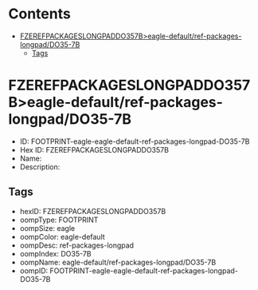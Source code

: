 



Contents
========

* [FZEREFPACKAGESLONGPADDO357B>eagle-default/ref-packages-longpad/DO35-7B](#fzerefpackageslongpaddo357beagle-defaultref-packages-longpaddo35-7b)
	* [Tags](#tags)

# FZEREFPACKAGESLONGPADDO357B>eagle-default/ref-packages-longpad/DO35-7B

- ID: FOOTPRINT-eagle-eagle-default-ref-packages-longpad-DO35-7B
- Hex ID: FZEREFPACKAGESLONGPADDO357B
- Name: 
- Description: 

## Tags

- hexID: FZEREFPACKAGESLONGPADDO357B
- oompType: FOOTPRINT
- oompSize: eagle
- oompColor: eagle-default
- oompDesc: ref-packages-longpad
- oompIndex: DO35-7B
- oompName: eagle-default/ref-packages-longpad/DO35-7B
- oompID: FOOTPRINT-eagle-eagle-default-ref-packages-longpad-DO35-7B
